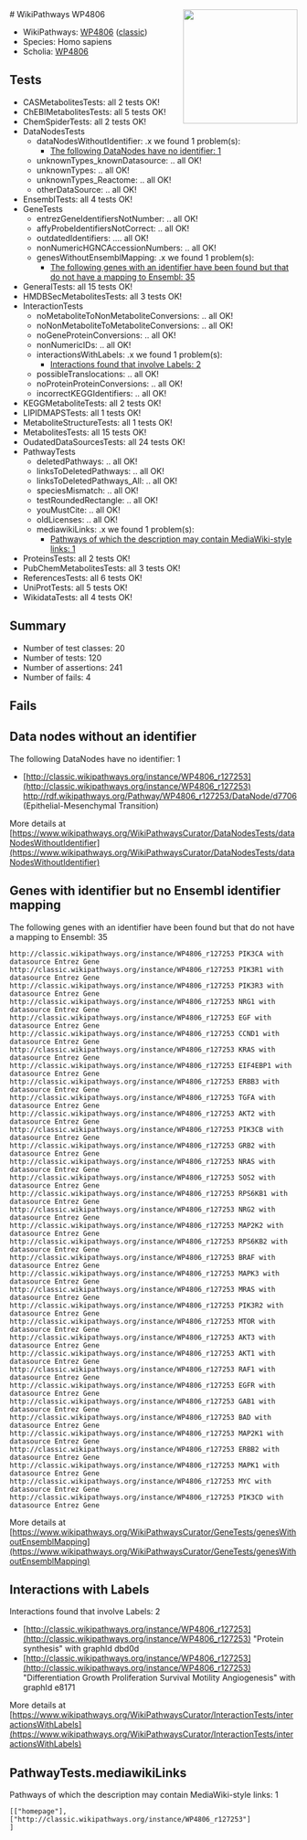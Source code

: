 <img style="float: right; width: 200px" src="https://upload.wikimedia.org/wikipedia/commons/thumb/8/83/Wplogo_with_text_500.png/640px-Wplogo_with_text_500.png" />
# WikiPathways WP4806

* WikiPathways: [WP4806](https://wikipathways.org/pathways/WP4806) ([classic](https://classic.wikipathways.org/instance/WP4806))
* Species: Homo sapiens
* Scholia: [WP4806](https://scholia.toolforge.org/wikipathways/WP4806)
## Tests
* CASMetabolitesTests: all 2 tests OK!
* ChEBIMetabolitesTests: all 5 tests OK!
* ChemSpiderTests: all 2 tests OK!
* DataNodesTests
    * dataNodesWithoutIdentifier: .x we found 1 problem(s):
        * [The following DataNodes have no identifier: 1](#d2d32fa0)
    * unknownTypes_knownDatasource: .. all OK!
    * unknownTypes: .. all OK!
    * unknownTypes_Reactome: .. all OK!
    * otherDataSource: .. all OK!
* EnsemblTests: all 4 tests OK!
* GeneTests
    * entrezGeneIdentifiersNotNumber: .. all OK!
    * affyProbeIdentifiersNotCorrect: .. all OK!
    * outdatedIdentifiers: .... all OK!
    * nonNumericHGNCAccessionNumbers: .. all OK!
    * genesWithoutEnsemblMapping: .x we found 1 problem(s):
        * [The following genes with an identifier have been found but that do not have a mapping to Ensembl: 35](#c4e54350)
* GeneralTests: all 15 tests OK!
* HMDBSecMetabolitesTests: all 3 tests OK!
* InteractionTests
    * noMetaboliteToNonMetaboliteConversions: .. all OK!
    * noNonMetaboliteToMetaboliteConversions: .. all OK!
    * noGeneProteinConversions: .. all OK!
    * nonNumericIDs: .. all OK!
    * interactionsWithLabels: .x we found 1 problem(s):
        * [Interactions found that involve Labels: 2](#630d2679)
    * possibleTranslocations: .. all OK!
    * noProteinProteinConversions: .. all OK!
    * incorrectKEGGIdentifiers: .. all OK!
* KEGGMetaboliteTests: all 2 tests OK!
* LIPIDMAPSTests: all 1 tests OK!
* MetaboliteStructureTests: all 1 tests OK!
* MetabolitesTests: all 15 tests OK!
* OudatedDataSourcesTests: all 24 tests OK!
* PathwayTests
    * deletedPathways: .. all OK!
    * linksToDeletedPathways: .. all OK!
    * linksToDeletedPathways_All: .. all OK!
    * speciesMismatch: .. all OK!
    * testRoundedRectangle: .. all OK!
    * youMustCite: .. all OK!
    * oldLicenses: .. all OK!
    * mediawikiLinks: .x we found 1 problem(s):
        * [Pathways of which the description may contain MediaWiki-style links: 1](#da69cf45)
* ProteinsTests: all 2 tests OK!
* PubChemMetabolitesTests: all 3 tests OK!
* ReferencesTests: all 6 tests OK!
* UniProtTests: all 5 tests OK!
* WikidataTests: all 4 tests OK!


## Summary

* Number of test classes: 20
* Number of tests: 120
* Number of assertions: 241
* Number of fails: 4

## Fails

<a name="d2d32fa0" />

## Data nodes without an identifier

The following DataNodes have no identifier: 1

* [http://classic.wikipathways.org/instance/WP4806_r127253](http://classic.wikipathways.org/instance/WP4806_r127253) http://rdf.wikipathways.org/Pathway/WP4806_r127253/DataNode/d7706 (Epithelial-Mesenchymal Transition)


More details at [https://www.wikipathways.org/WikiPathwaysCurator/DataNodesTests/dataNodesWithoutIdentifier](https://www.wikipathways.org/WikiPathwaysCurator/DataNodesTests/dataNodesWithoutIdentifier)

<a name="c4e54350" />

## Genes with identifier but no Ensembl identifier mapping

The following genes with an identifier have been found but that do not have a mapping to Ensembl: 35
```
http://classic.wikipathways.org/instance/WP4806_r127253 PIK3CA with datasource Entrez Gene
http://classic.wikipathways.org/instance/WP4806_r127253 PIK3R1 with datasource Entrez Gene
http://classic.wikipathways.org/instance/WP4806_r127253 PIK3R3 with datasource Entrez Gene
http://classic.wikipathways.org/instance/WP4806_r127253 NRG1 with datasource Entrez Gene
http://classic.wikipathways.org/instance/WP4806_r127253 EGF with datasource Entrez Gene
http://classic.wikipathways.org/instance/WP4806_r127253 CCND1 with datasource Entrez Gene
http://classic.wikipathways.org/instance/WP4806_r127253 KRAS with datasource Entrez Gene
http://classic.wikipathways.org/instance/WP4806_r127253 EIF4EBP1 with datasource Entrez Gene
http://classic.wikipathways.org/instance/WP4806_r127253 ERBB3 with datasource Entrez Gene
http://classic.wikipathways.org/instance/WP4806_r127253 TGFA with datasource Entrez Gene
http://classic.wikipathways.org/instance/WP4806_r127253 AKT2 with datasource Entrez Gene
http://classic.wikipathways.org/instance/WP4806_r127253 PIK3CB with datasource Entrez Gene
http://classic.wikipathways.org/instance/WP4806_r127253 GRB2 with datasource Entrez Gene
http://classic.wikipathways.org/instance/WP4806_r127253 NRAS with datasource Entrez Gene
http://classic.wikipathways.org/instance/WP4806_r127253 SOS2 with datasource Entrez Gene
http://classic.wikipathways.org/instance/WP4806_r127253 RPS6KB1 with datasource Entrez Gene
http://classic.wikipathways.org/instance/WP4806_r127253 NRG2 with datasource Entrez Gene
http://classic.wikipathways.org/instance/WP4806_r127253 MAP2K2 with datasource Entrez Gene
http://classic.wikipathways.org/instance/WP4806_r127253 RPS6KB2 with datasource Entrez Gene
http://classic.wikipathways.org/instance/WP4806_r127253 BRAF with datasource Entrez Gene
http://classic.wikipathways.org/instance/WP4806_r127253 MAPK3 with datasource Entrez Gene
http://classic.wikipathways.org/instance/WP4806_r127253 MRAS with datasource Entrez Gene
http://classic.wikipathways.org/instance/WP4806_r127253 PIK3R2 with datasource Entrez Gene
http://classic.wikipathways.org/instance/WP4806_r127253 MTOR with datasource Entrez Gene
http://classic.wikipathways.org/instance/WP4806_r127253 AKT3 with datasource Entrez Gene
http://classic.wikipathways.org/instance/WP4806_r127253 AKT1 with datasource Entrez Gene
http://classic.wikipathways.org/instance/WP4806_r127253 RAF1 with datasource Entrez Gene
http://classic.wikipathways.org/instance/WP4806_r127253 EGFR with datasource Entrez Gene
http://classic.wikipathways.org/instance/WP4806_r127253 GAB1 with datasource Entrez Gene
http://classic.wikipathways.org/instance/WP4806_r127253 BAD with datasource Entrez Gene
http://classic.wikipathways.org/instance/WP4806_r127253 MAP2K1 with datasource Entrez Gene
http://classic.wikipathways.org/instance/WP4806_r127253 ERBB2 with datasource Entrez Gene
http://classic.wikipathways.org/instance/WP4806_r127253 MAPK1 with datasource Entrez Gene
http://classic.wikipathways.org/instance/WP4806_r127253 MYC with datasource Entrez Gene
http://classic.wikipathways.org/instance/WP4806_r127253 PIK3CD with datasource Entrez Gene
```

More details at [https://www.wikipathways.org/WikiPathwaysCurator/GeneTests/genesWithoutEnsemblMapping](https://www.wikipathways.org/WikiPathwaysCurator/GeneTests/genesWithoutEnsemblMapping)

<a name="630d2679" />

## Interactions with Labels

Interactions found that involve Labels: 2

* [http://classic.wikipathways.org/instance/WP4806_r127253](http://classic.wikipathways.org/instance/WP4806_r127253) "Protein 
synthesis" with graphId dbd0d
* [http://classic.wikipathways.org/instance/WP4806_r127253](http://classic.wikipathways.org/instance/WP4806_r127253) "Differentiation
Growth
Proliferation
Survival
Motility
Angiogenesis" with graphId e8171


More details at [https://www.wikipathways.org/WikiPathwaysCurator/InteractionTests/interactionsWithLabels](https://www.wikipathways.org/WikiPathwaysCurator/InteractionTests/interactionsWithLabels)

<a name="da69cf45" />

## PathwayTests.mediawikiLinks

Pathways of which the description may contain MediaWiki-style links: 1
```
[["homepage"],
["http://classic.wikipathways.org/instance/WP4806_r127253"]
]
```

